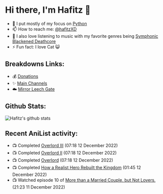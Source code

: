 # Hi there, I'm Hafitz 👋
- 🐍 I put mostly of my focus on [Python](https://python.org)
- 📫 How to reach me: [@hafitzXD](https://t.me/hafitzXD)
- 🎵 I also love listening to music with my favorite genres being [Symphonic Blackened Deathcore](https://youtu.be/qyYmS_iBcy4)
- ⚡ Fun fact: I love Cat 😺

## Breakdowns Links:
- 💰 [Donations](https://t.me/TheBreakdowns/2)
- ✨ [Main Channels](https://t.me/TheBreakdowns)
- ☁️ [Mirror Leech Gate](https://t.me/BreakdownsGate)

## Github Stats:
![Hafitz's github stats](https://github-readme-stats.vercel.app/api?username=breakdowns&show_icons=true&count_private=true&bg_color=00000000&text_color=777)

## Recent AniList activity:
<!-- ANILIST_ACTIVITY:start -->

-   📺 Completed [Overlord III](https://anilist.co/anime/101474) (07:18 12 December 2022)
-   📺 Completed [Overlord II](https://anilist.co/anime/98437) (07:18 12 December 2022)
-   📺 Completed [Overlord](https://anilist.co/anime/20832) (07:18 12 December 2022)
-   📺 Completed [How a Realist Hero Rebuilt the Kingdom](https://anilist.co/anime/117612) (01:45 12 December 2022)
-   📺 Watched episode 10 of [More than a Married Couple, but Not Lovers.](https://anilist.co/anime/141949) (21:23 11 December 2022)

<!-- ANILIST_ACTIVITY:end -->
